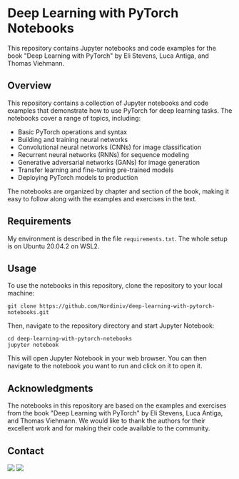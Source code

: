 # Deep Learning with PyTorch Notebooks

This repository contains Jupyter notebooks and code examples for the book "Deep Learning with PyTorch" by Eli Stevens, Luca Antiga, and Thomas Viehmann.

## Overview

This repository contains a collection of Jupyter notebooks and code examples that demonstrate how to use PyTorch for deep learning tasks. The notebooks cover a range of topics, including:

- Basic PyTorch operations and syntax
- Building and training neural networks
- Convolutional neural networks (CNNs) for image classification
- Recurrent neural networks (RNNs) for sequence modeling
- Generative adversarial networks (GANs) for image generation
- Transfer learning and fine-tuning pre-trained models
- Deploying PyTorch models to production

The notebooks are organized by chapter and section of the book, making it easy to follow along with the examples and exercises in the text.

## Requirements

My environment is described in the file `requirements.txt`. The whole setup is on Ubuntu 20.04.2 on WSL2.

## Usage

To use the notebooks in this repository, clone the repository to your local machine:

```
git clone https://github.com/Nordiniv/deep-learning-with-pytorch-notebooks.git
```

Then, navigate to the repository directory and start Jupyter Notebook:

```
cd deep-learning-with-pytorch-notebooks
jupyter notebook
```

This will open Jupyter Notebook in your web browser. You can then navigate to the notebook you want to run and click on it to open it.

## Acknowledgments

The notebooks in this repository are based on the examples and exercises from the book "Deep Learning with PyTorch" by Eli Stevens, Luca Antiga, and Thomas Viehmann. We would like to thank the authors for their excellent work and for making their code available to the community.

## Contact
<a href="https://www.linkedin.com/in/Nordin-shafiq/"><img src="https://img.shields.io/badge/LinkedIn-0077B5?style=for-the-badge&logo=linkedin&logoColor=white"/></a>
<a href="https://t.me/nordiniv"><img src="https://img.shields.io/badge/Telegram-2CA5E0?style=for-the-badge&logo=telegram&logoColor=white"/></a>

